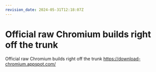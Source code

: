 ```yaml
---
revision_date: 2024-05-31T12:18:07Z
---
```

# Official raw Chromium builds right off the trunk
Official raw Chromium builds right off the trunk
https://download-chromium.appspot.com/